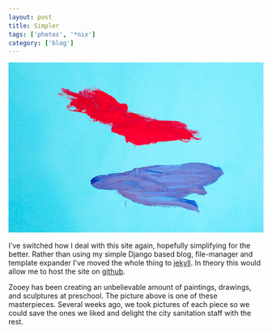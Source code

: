 ```yaml
---
layout: post
title: Simpler 
tags: ['photos', '*nix']
category: ['blog']
---
```


![Simple and Bold](/media/2012/20121122-7054-600px.jpg)

I've switched how I deal with this site again, hopefully simplifying for the
better. Rather than using my simple Django based blog, file-manager and template expander I've moved the whole thing to [jekyll](http://jekyllrb.com/). In theory this would allow me to host the site on [github](http://pages.github.com/). 

Zooey has been creating an unbelievable amount of paintings, drawings,
and sculptures at preschool. The picture above is one of these
masterpieces. Several weeks ago, we took pictures of each piece so we
could save the ones we liked and delight the city sanitation staff with
the rest.
